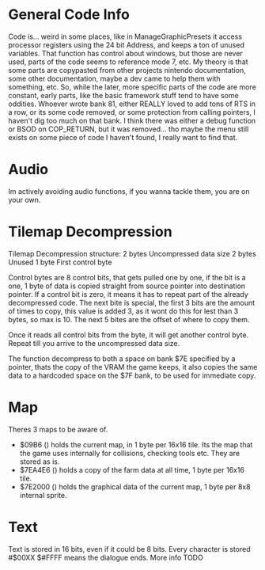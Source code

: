 # General Code Info

Code is... weird in some places, like in ManageGraphicPresets it access processor
registers using the 24 bit Address, and keeps a ton of unused variables. That function
has control about windows, but those are never used, parts of the code seems to
reference mode 7, etc. My theory is that some parts are copypasted from other projects
nintendo documentation, some other documentation, maybe a dev came to help them with
something, etc. So, while the later, more specific parts of the code are more constant,
early parts, like the basic framework stuff tend to have some oddities.
Whoever wrote bank 81, either REALLY loved to add tons of RTS in a row, or its some
code removed, or some protection from calling pointers, I haven't dig too much on that
bank.
I think there was either a debug function or BSOD on COP_RETURN, but it was removed...
tho maybe the menu still exists on some piece of code I haven't found, I really want to
find that.

# Audio

Im actively avoiding audio functions, if you wanna tackle them, you are on your own.

# Tilemap Decompression

Tilemap Decompression structure:
2 bytes			Uncompressed data size
2 bytes			Unused
1 byte			First control byte

Control bytes are 8 control bits, that gets pulled one by one, if the bit is a one,
1 byte of data is copied straight from source pointer into destination pointer.
If a control bit is zero, it means it has to repeat part of the already decompressed
code. The next bite is special, the first 3 bits are the amount of times to copy,
this value is added 3, as it wont do this for lest than 3 bytes, so max is 10.
The next 5 bites are the offset of where to copy them.

Once it reads all control bits from the byte, it will get another control byte.
Repeat till you arrive to the uncompressed data size.

The function decompress to both a space on bank $7E specified by a pointer, thats the
copy of the VRAM the game keeps, it also copies the same data to a hardcoded space on
the $7F bank, to be used for immediate copy.

# Map

Theres 3 maps to be aware of.
* $09B6 () holds the current map, in 1 byte per 16x16 tile. Its the map that the game uses internally for collisions, checking tools etc. They are stored as is.
* $7EA4E6 () holds a copy of the farm data at all time, 1 byte per 16x16 tile.
* $7E2000 () holds the graphical data of the current map, 1 byte per 8x8 internal sprite.

# Text

Text is stored in 16 bits, even if it could be 8 bits. Every character is stored #$00XX $#FFFF means the dialogue ends. More info TODO





